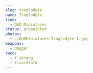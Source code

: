 ```yaml
---
slug: troglodyte
name: Troglodyte
line:
  - D&D Miniatures
status: prepainted
photos:
  - ./DnDMiniatures-Troglodyte_1.jpg
weapons:
  - dagger
race:
  - t'skrang
  - lizardfolk
---
```

